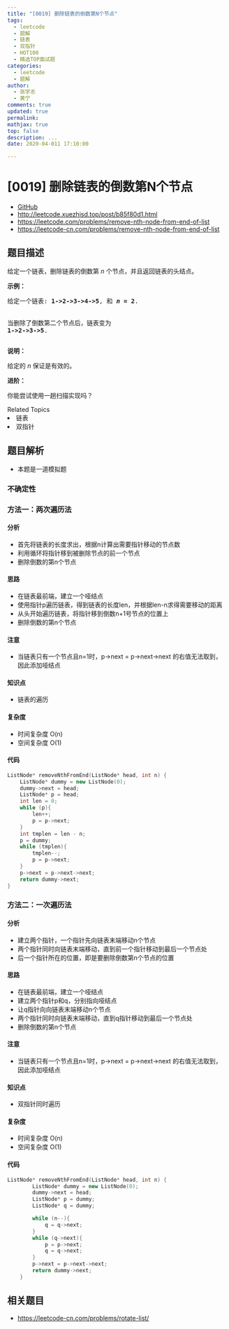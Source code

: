 ```yaml
---
title: "[0019] 删除链表的倒数第N个节点"
tags:
  - leetcode
  - 题解
  - 链表
  - 双指针
  - HOT100
  - 精选TOP面试题
categories:
  - leetcode
  - 题解
author:
  - 张学志
  - 黄宁
comments: true
updated: true
permalink:
mathjax: true
top: false
description: ...
date: 2020-04-011 17:10:00

---
```



# [0019] 删除链表的倒数第N个节点

* [GitHub](https://github.com/algoboy101/LeetCodeCrowdsource/tree/master/_posts/QA/%5B0019%5D%20%E5%88%A0%E9%99%A4%E9%93%BE%E8%A1%A8%E7%9A%84%E5%80%92%E6%95%B0%E7%AC%ACN%E4%B8%AA%E8%8A%82%E7%82%B9.md)
* http://leetcode.xuezhisd.top/post/b85f80d1.html
* https://leetcode.com/problems/remove-nth-node-from-end-of-list
* https://leetcode-cn.com/problems/remove-nth-node-from-end-of-list


## 题目描述

<p>给定一个链表，删除链表的倒数第&nbsp;<em>n&nbsp;</em>个节点，并且返回链表的头结点。</p>
<p><strong>示例：</strong></p>
<pre>给定一个链表: <strong>1-&gt;2-&gt;3-&gt;4-&gt;5</strong>, 和 <strong><em>n</em> = 2</strong>.


当删除了倒数第二个节点后，链表变为 <strong>1-&gt;2-&gt;3-&gt;5</strong>.
</pre>

<p><strong>说明：</strong></p>
<p>给定的 <em>n</em>&nbsp;保证是有效的。</p>
<p><strong>进阶：</strong></p>
<p>你能尝试使用一趟扫描实现吗？</p>
<div><div>Related Topics</div><div><li>链表</li><li>双指针</li></div></div>

## 题目解析

* 本题是一道模拟题

### 不确定性


### 方法一：两次遍历法

#### 分析

- 首先将链表的长度求出，根据n计算出需要指针移动的节点数
- 利用循环将指针移到被删除节点的前一个节点
- 删除倒数的第n个节点

#### 思路

- 在链表最前端，建立一个哑结点
- 使用指针p遍历链表，得到链表的长度len，并根据len-n求得需要移动的距离
- 从头开始遍历链表，将指针移到倒数n+1号节点的位置上
- 删除倒数的第n个节点

#### 注意

- 当链表只有一个节点且n=1时，p->next = p->next->next 的右值无法取到，因此添加哑结点

#### 知识点

- 链表的遍历

#### 复杂度

- 时间复杂度 O(n)
- 空间复杂度 O(1)

#### 代码

```cpp
ListNode* removeNthFromEnd(ListNode* head, int n) {
	ListNode* dummy = new ListNode(0);
	dummy->next = head;
	ListNode* p = head;
	int len = 0;
	while (p){
		len++;
		p = p->next;
	}
	int tmplen = len - n;
	p = dummy;
	while (tmplen){
		tmplen--;
		p = p->next;
	}
	p->next = p->next->next;
	return dummy->next;
}
```


### 方法二：一次遍历法

#### 分析

- 建立两个指针，一个指针先向链表末端移动n个节点
- 两个指针同时向链表末端移动，直到前一个指针移动到最后一个节点处
- 后一个指针所在的位置，即是要删除倒数第n个节点的位置

#### 思路

- 在链表最前端，建立一个哑结点
- 建立两个指针p和q，分别指向哑结点
- 让q指针向向链表末端移动n个节点
- 两个指针同时向链表末端移动，直到q指针移动到最后一个节点处
- 删除倒数的第n个节点

#### 注意

- 当链表只有一个节点且n=1时，p->next = p->next->next 的右值无法取到，因此添加哑结点

#### 知识点

- 双指针同时遍历

#### 复杂度

- 时间复杂度 O(n)
- 空间复杂度 O(1)

#### 代码

```cpp
ListNode* removeNthFromEnd(ListNode* head, int n) {
        ListNode* dummy = new ListNode(0);
        dummy->next = head;
        ListNode* p = dummy;
        ListNode* q = dummy;

        while (n--){
            q = q->next;
        }
        while (q->next){
            p = p->next;
            q = q->next;
        }
        p->next = p->next->next;
        return dummy->next;
    }
```


## 相关题目

* https://leetcode-cn.com/problems/rotate-list/
